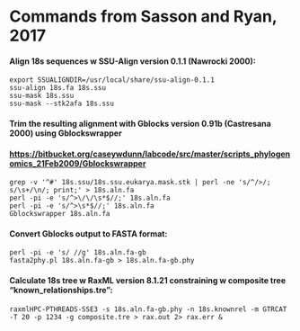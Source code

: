 # Commands from Sasson and Ryan, 2017


#### Align 18s sequences w SSU-Align version 0.1.1 (Nawrocki 2000):
```
export SSUALIGNDIR=/usr/local/share/ssu-align-0.1.1
ssu-align 18s.fa 18s.ssu
ssu-mask 18s.ssu
ssu-mask --stk2afa 18s.ssu
```
  
#### Trim the resulting alignment with Gblocks version 0.91b (Castresana 2000) using Gblockswrapper 
#### https://bitbucket.org/caseywdunn/labcode/src/master/scripts_phylogenomics_21Feb2009/Gblockswrapper
```
grep -v '^#' 18s.ssu/18s.ssu.eukarya.mask.stk | perl -ne 's/^/>/; s/\s+/\n/; print;' > 18s.aln.fa
perl -pi -e 's/^>\/\/\s*$//;' 18s.aln.fa
perl -pi -e 's/^>\s*$//;' 18s.aln.fa
Gblockswrapper 18s.aln.fa
```

#### Convert Gblocks output to FASTA format:
```
perl -pi -e 's/ //g' 18s.aln.fa-gb
fasta2phy.pl 18s.aln.fa-gb > 18s.aln.fa-gb.phy
```

#### Calculate 18s tree w RaxML version 8.1.21 constraining w composite tree “known_relationships.tre”:
```
raxmlHPC-PTHREADS-SSE3 -s 18s.aln.fa-gb.phy -n 18s.knownrel -m GTRCAT -T 20 -p 1234 -g composite.tre > rax.out 2> rax.err & 
```
